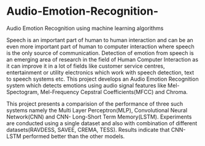 # Audio-Emotion-Recognition-
Audio Emotion Recognition using machine learning algorithms

Speech is an important part of human to human interaction and can be an even more important part of human to computer interaction where speech is the only source of communication. Detection of emotion from speech is an emerging area of research in the field of Human Computer Interaction as it can improve it in a lot of fields like customer service centres, entertainment or utility electronics which work with speech detection, text to speech systems etc. This project develops an Audio Emotion Recognition system which detects emotions using audio signal features like Mel-Spectogram, Mel-Frequency Cepstral Coefficients(MFCC) and Chroma. 

This project presents a comparision of the performance of three such systems namely the Multi Layer Perceptron(MLP), Convolutional Neural Network(CNN) and CNN- Long-Short Term Memory(LSTM). Experiments are conducted using a single dataset and also with combination of different datasets(RAVDESS, SAVEE, CREMA, TESS). Results indicate that CNN-LSTM performed better than the other models.
